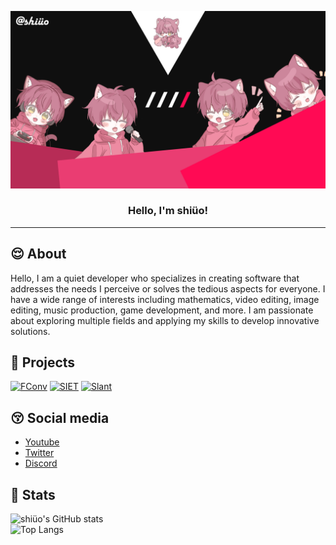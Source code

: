 <p align="center">
  <a href="" rel="noopener">
 <img width=1920px src="./pfp/shiueo_wallpaper_v4.png?raw=true" alt="Project logo"></a>
</p>

<h3 align="center">Hello, I'm shiüo!</h3>

---


## 😌 About <a name = "about"></a>
Hello, I am a quiet developer who specializes in creating software that addresses the needs I perceive or solves the tedious aspects for everyone. I have a wide range of interests including mathematics, video editing, image editing, music production, game development, and more. I am passionate about exploring multiple fields and applying my skills to develop innovative solutions.

## 🤪 Projects <a name="projects"></a>
[![FConv](https://github-readme-stats.vercel.app/api/pin/?username=shiueo&repo=FConv&theme=midnight-purple)](https://github.com/shiueo/FConv)
[![SIET](https://github-readme-stats.vercel.app/api/pin/?username=shiueo&repo=SIET&theme=midnight-purple)](https://github.com/shiueo/SIET)
[![Slant](https://github-readme-stats.vercel.app/api/pin/?username=shiueo&repo=Slant&theme=midnight-purple)](https://github.com/shiueo/Slant)



## 😚 Social media <a name="social"></a>
- [Youtube](https://www.youtube.com/channel/@shiueo)
- [Twitter](https://twitter.com/shiueo_csh)
- [Discord](https://discord.gg/NXwVfdcygM)

## 🫠 Stats <a name="stats"></a>
![shiüo's GitHub stats](https://github-readme-stats.vercel.app/api?username=shiueo&theme=midnight-purple&show_icons=true)  
![Top Langs](https://github-readme-stats.vercel.app/api/top-langs/?username=shiueo&layout=compact&theme=midnight-purple)
